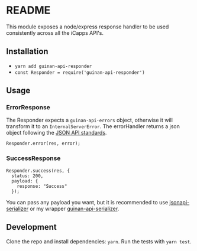 # README

This module exposes a node/express response handler to be used consistently across all the iCapps API's.

## Installation

- `yarn add guinan-api-responder`
- `const Responder = require('guinan-api-responder')`

## Usage

### ErrorResponse

The Responder expects a `guinan-api-errors` object, otherwise it will transform it to an `InternalServerError`.
The errorHandler returns a json object following the [JSON API standards](http://jsonapi.org).

`Responder.error(res, error);`

### SuccessResponse

```
Responder.success(res, { 
  status: 200, 
  payload: { 
    response: "Success" 
  });
```

You can pass any payload you want, but it is recommended to use [jsonapi-serializer](https://github.com/seyz/jsonapi-serializer) or my wrapper [guinan-api-serializer](https://www.npmjs.com/package/guinan-api-serializer).

## Development

Clone the repo and install dependencies: `yarn`.
Run the tests with `yarn test`.
